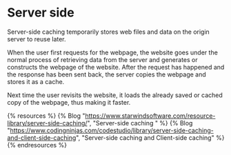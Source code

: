 # Server side

Server-side caching temporarily stores web files and data on the origin server to reuse later.

When the user first requests for the webpage, the website goes under the normal process of retrieving data from the server and generates or constructs the webpage of the website. After the request has happened and the response has been sent back, the server copies the webpage and stores it as a cache.

Next time the user revisits the website, it loads the already saved or cached copy of the webpage, thus making it faster.

{% resources %}
  {% Blog "https://www.starwindsoftware.com/resource-library/server-side-caching/", "Server-side caching " %}
  {% Blog "https://www.codingninjas.com/codestudio/library/server-side-caching-and-client-side-caching", "Server-side caching and Client-side caching" %}
{% endresources %}

